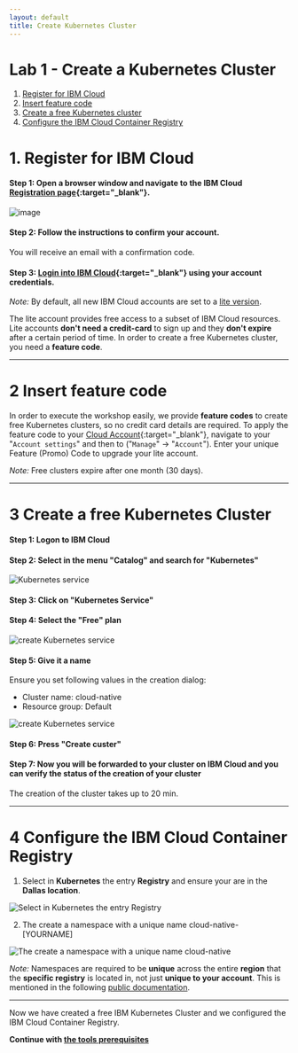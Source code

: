 ```yaml
---
layout: default
title: Create Kubernetes Cluster
---
```


# Lab 1 - Create a Kubernetes Cluster

1. [Register for IBM Cloud](#part-SETUP-00)
2. [Insert feature code](#part-SETUP-01)
3. [Create a free Kubernetes cluster](#part-SETUP-02)
4. [Configure the IBM Cloud Container Registry](#part-SETUP-03)

# 1. Register for IBM Cloud <a name="part-SETUP-00"></a>

#### Step 1: Open a browser window and navigate to the IBM Cloud [Registration page](https://cloud.ibm.com/registration){:target="_blank"}.

![image](images/registration.png)

#### Step 2: Follow the instructions to confirm your account.

You will receive an email with a confirmation code.

#### Step 3: [Login into IBM Cloud](https://cloud.ibm.com){:target="_blank"} using your account credentials.

_Note:_ By default, all new IBM Cloud accounts are set to a [lite version](https://www.ibm.com/cloud/pricing).

The lite account provides free access to a subset of IBM Cloud resources. Lite accounts **don't need a credit-card** to sign up and they **don't expire** after a certain period of time. 
In order to create a free Kubernetes cluster, you need a **feature code**.

---

# 2 Insert feature code <a name="part-SETUP-01"></a>

In order to execute the workshop easily, we provide **feature codes** to create free Kubernetes clusters, so no credit card details are required.
To apply the feature code to your [Cloud Account](https://cloud.ibm.com/account){:target="_blank"}, navigate to your "`Account settings`" and then to ("`Manage`" -> "`Account`").
Enter your unique Feature (Promo) Code to upgrade your lite account.

_Note:_ Free clusters expire after one month (30 days).

---

# 3 Create a free Kubernetes Cluster <a name="part-SETUP-02"></a>

#### Step 1: Logon to IBM Cloud

#### Step 2: Select in the menu "Catalog" and search for "Kubernetes"

![Kubernetes service](images/ibmcloud-catalog.png)

#### Step 3: Click on "Kubernetes Service"

#### Step 4: Select the "Free" plan

![create Kubernetes service](images/ibmcloud-create-kubernetes-1.png)

#### Step 5: Give it a name

Ensure you set following values in the creation dialog:

* Cluster name:     cloud-native
* Resource group:   Default

![create Kubernetes service](images/ibmcloud-create-kubernetes-2.png)

#### Step 6: Press "Create custer"

#### Step 7: Now you will be forwarded to your cluster on IBM Cloud and you can verify the status of the creation of your cluster

The creation of the cluster takes up to 20 min.

---

# 4 Configure the IBM Cloud Container Registry <a name="part-SETUP-03"></a>

1. Select in **Kubernetes** the entry **Registry** and ensure your are in the **Dallas location**.

![Select in Kubernetes the entry Registry](images/ibmcloud-configure-container-registry-1.gif)

2. The create a namespace with a unique name cloud-native-[YOURNAME]

![The create a namespace with a unique name cloud-native](images/ibmcloud-configure-container-registry-2.gif)

_Note:_ Namespaces are required to be **unique** across the entire **region** that the **specific registry** is located in, not just **unique to your account**. This is mentioned in the following [public documentation](https://cloud.ibm.com/docs/services/Registry?topic=registry-getting-started#gs_registry_namespace_add).

---

Now we have created a free IBM Kubernetes Cluster and we configured the IBM Cloud Container Registry.

__Continue with [the tools prerequisites](./1-prereqs.md#tools)__ 
